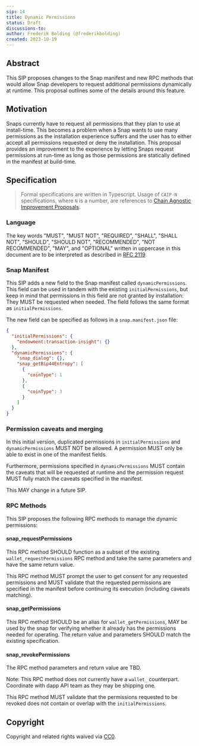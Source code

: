 ```yaml
---
sip: 14
title: Dynamic Permissions
status: Draft
discussions-to: 
author: Frederik Bolding (@frederikbolding)
created: 2023-10-19
---
```


## Abstract

This SIP proposes changes to the Snap manifest and new RPC methods that would allow Snap developers to request additional permissions dynamically at runtime. This proposal outlines some of the details around this feature.

## Motivation

Snaps currently have to request all permissions that they plan to use at install-time. This becomes a problem when a Snap wants to use many permissions as the installation experience suffers and the user has to either accept all permissions requested or deny the installation. This proposal provides an improvement to the experience by letting Snaps request permissions at run-time as long as those permissions are statically defined in the manifest at build-time.

## Specification

> Formal specifications are written in Typescript. Usage of `CAIP-N` specifications, where `N` is a number, are references to [Chain Agnostic Improvement Proposals](https://github.com/ChainAgnostic/CAIPs).

### Language

The key words "MUST", "MUST NOT", "REQUIRED", "SHALL", "SHALL NOT",
"SHOULD", "SHOULD NOT", "RECOMMENDED", "NOT RECOMMENDED", "MAY", and
"OPTIONAL" written in uppercase in this document are to be interpreted as described in [RFC 2119](https://www.ietf.org/rfc/rfc2119.txt)

### Snap Manifest

This SIP adds a new field to the Snap manifest called `dynamicPermissions`.
This field can be used in tandem with the existing `initialPermissions`, but keep in mind that permissions in this field are not granted by installation: They MUST be requested when needed. The field follows the same format as `initialPermissions`.

The new field can be specified as follows in a `snap.manifest.json` file:

```json
{
  "initialPermissions": {
    "endowment:transaction-insight": {}
  },
  "dynamicPermissions": {
    "snap_dialog": {},
    "snap_getBip44Entropy": [
      {
        "coinType": 1
      },
      {
        "coinType": 3
      }
    ]
  }
}
```

### Permission caveats and merging

In this initial version, duplicated permissions in `initialPermissions` and `dynamicPermissions` MUST NOT be allowed. A permission MUST only be able to exist in one of the manifest fields.

Furthermore, permissions specified in `dynamicPermissions` MUST contain the caveats that will be requested at runtime and the permission request MUST fully match the caveats specified in the manifest.

This MAY change in a future SIP.

### RPC Methods

This SIP proposes the following RPC methods to manage the dynamic permissions:

#### snap_requestPermissions

This RPC method SHOULD function as a subset of the existing `wallet_requestPermissions` RPC method and take the same parameters and have the same return value.

This RPC method MUST prompt the user to get consent for any requested permissions and MUST validate that the requested permissions are specified in the manifest before continuing its execution (including caveats matching).

#### snap_getPermissions

This RPC method SHOULD be an alias for `wallet_getPermissions`, MAY be used by the snap for verifying whether it already has the permissions needed for operating. The return value and parameters SHOULD match the existing specification.

#### snap_revokePermissions

The RPC method parameters and return value are TBD.

Note: This RPC method does not currently have a `wallet_` counterpart. Coordinate with dapp API team as they may be shipping one.

This RPC method MUST validate that the permissions requested to be revoked does not contain or overlap with the `initialPermissions`.

## Copyright

Copyright and related rights waived via [CC0](../LICENSE).
